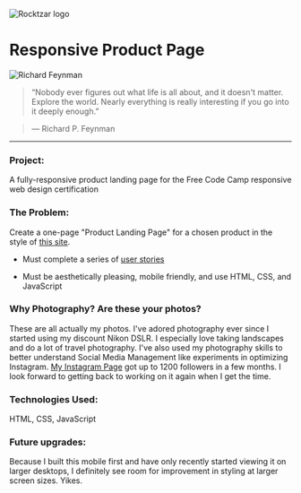 ![Rocktzar logo](https://res.cloudinary.com/mpauldesigns/image/upload/c_scale,q_100,w_200/v1540421311/rocktzar_red.png)

# Responsive Product Page

![Richard Feynman](https://res.cloudinary.com/mpauldesigns/image/upload/v1540421885/Feynman_1.jpg)

>“Nobody ever figures out what life is all about, and it doesn't matter. Explore the world. Nearly everything is really interesting if you go into it deeply enough.”

>― Richard P. Feynman

---

### Project:

A fully-responsive product landing page for the Free Code Camp responsive web design certification

### The Problem:

Create a one-page "Product Landing Page" for a chosen product in the style of [this site](https://codepen.io/freeCodeCamp/full/RKRbwL).
  
* Must complete a series of [user stories](https://learn.freecodecamp.org/responsive-web-design/responsive-web-design-projects/build-a-product-landing-page)

* Must be aesthetically pleasing, mobile friendly, and use HTML, CSS, and JavaScript

### Why Photography? Are these your photos?

These are all actually my photos. I've adored photography ever since I started using my discount Nikon DSLR. I especially love taking landscapes and do a lot of travel photography. I've also used my photography skills to better understand Social Media Management like experiments in optimizing Instagram. [My Instagram Page](https://www.instagram.com/1000goldenhighways/) got up to 1200 followers in a few months. I look forward to getting back to working on it again when I get the time.

### Technologies Used:

HTML, CSS, JavaScript

### Future upgrades:

Because I built this mobile first and have only recently started viewing it on larger desktops, I definitely see room for improvement in styling at larger screen sizes. Yikes.
